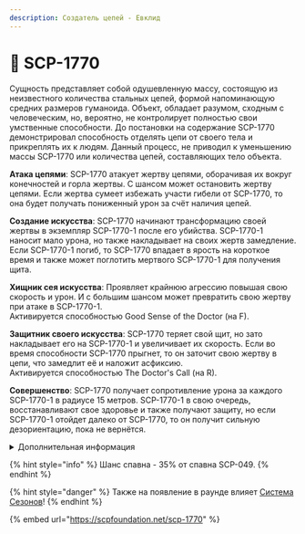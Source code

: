 ```yaml
---
description: Создатель цепей - Евклид
---
```


# 🔗 SCP-1770

Сущность представляет собой одушевленную массу, состоящую из неизвестного количества стальных цепей, формой напоминающую средних размеров гуманоида. Объект, обладает разумом, сходным с человеческим, но, вероятно, не контролирует полностью свои умственные способности. До постановки на содержание SCP-1770 демонстрировал способность отделять цепи от своего тела и прикреплять их к людям. Данный процесс, не приводил к уменьшению массы SCP-1770 или количества цепей, составляющих тело объекта.

**Атака цепями**: SCP-1770 атакует жертву цепями, оборачивая их вокруг конечностей и горла жертвы. С шансом может остановить жертву цепями. Если жертва сумеет избежать участи гибели от SCP-1770, то она будет получать пониженный урон за счёт наличия цепей.

**Создание искусства**: SCP-1770 начинают трансформацию своей жертвы в экземпляр SCP-1770-1 после его убийства. SCP-1770-1 наносит мало урона, но также накладывает на своих жертв замедление. Если SCP-1770-1 погиб, то SCP-1770 впадает в ярость на короткое время и также может поглотить мертвого SCP-1770-1 для получения щита.

**Хищник сея искусства**: Проявляет крайнюю агрессию повышая свою скорость и урон. И с большим шансом может превратить свою жертву при атаке в SCP-1770-1.\
Активируется способностью Good Sense of the Doctor (на F).

**Защитник своего искусства**: SCP-1770 теряет свой щит, но зато накладывает его на SCP-1770-1 и увеличивает их скорость. Если во время способности SCP-1770 прыгнет, то он заточит свою жертву в цепи, что замедлит её и наложит асфиксию.\
Активируется способностью The Doctor's Call (на R).

**Совершенство**: SCP-1770 получает сопротивление урона за каждого SCP-1770-1 в радиусе 15 метров. SCP-1770-1 в свою очередь, восстанавливают свое здоровье и также получают защиту, но если SCP-1770-1 отойдет далеко от SCP-1770, то он получит сильную дезориентацию, пока не вернётся.

<details>

<summary>Дополнительная информация</summary>

* **Класс**: SCP-049
* **Роль в команде**: Танк

</details>

{% hint style="info" %}
Шанс спавна - 35% от спавна SCP-049.
{% endhint %}

{% hint style="danger" %}
Также на появление в раунде влияет [Система Сезонов](../../server-systems/seasons-system/)!
{% endhint %}

{% embed url="https://scpfoundation.net/scp-1770" %}
